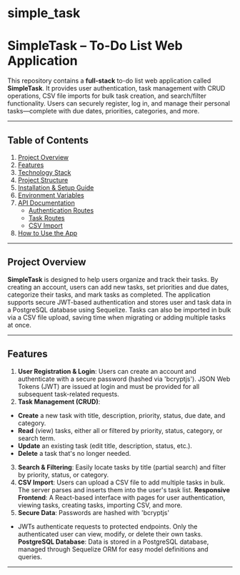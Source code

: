 # simple_task

# SimpleTask – To-Do List Web Application

This repository contains a **full-stack** to-do list web application called **SimpleTask**. It provides user authentication, task management with CRUD operations, CSV file imports for bulk task creation, and search/filter functionality. Users can securely register, log in, and manage their personal tasks—complete with due dates, priorities, categories, and more.

---

## Table of Contents

1. [Project Overview](#project-overview)
2. [Features](#features)
3. [Technology Stack](#technology-stack)
4. [Project Structure](#project-structure)
5. [Installation & Setup Guide](#installation--setup-guide)
6. [Environment Variables](#environment-variables)
7. [API Documentation](#api-documentation)
   - [Authentication Routes](#authentication-routes)
   - [Task Routes](#task-routes)
   - [CSV Import](#csv-import)
8. [How to Use the App](#how-to-use-the-app)

---
## Project Overview

**SimpleTask** is designed to help users organize and track their tasks. By creating an account, users can add new tasks, set priorities and due dates, categorize their tasks, and mark tasks as completed. The application supports secure JWT-based authentication and stores user and task data in a PostgreSQL database using Sequelize. Tasks can also be imported in bulk via a CSV file upload, saving time when migrating or adding multiple tasks at once.

---

## Features
1. **User Registration & Login**: Users can create an account and authenticate with a secure password (hashed via 'bcryptjs'). JSON Web Tokens (JWT) are issued at login and must be provided for all subsequent task-related requests.
2. **Task Management (CRUD)**:
- **Create** a new task with title, description, priority, status, due date, and category.
- **Read** (view) tasks, either all or filtered by priority, status, category, or search term.
- **Update** an existing task (edit title, description, status, etc.).
- **Delete** a task that's no longer needed.
3. **Search & Filtering**: Easily locate tasks by title (partial search) and filter by priority, status, or category.
4. **CSV Import**: Users can upload a CSV file to add multiple tasks in bulk. The server parses and inserts them into the user's task list.
**Responsive Frontend**: A React-based interface with pages for user authentication, viewing tasks, creating tasks, importing CSV, and more.
6. **Secure Data**: Passwords are hashed with 'bcryptjs'
* JWTs authenticate requests to
protected endpoints. Only the authenticated user can view, modify, or delete their own tasks.
**PostgreSQL Database**: Data is stored in a PostgreSQL database, managed through Sequelize
ORM for easy model definitions and queries.

---